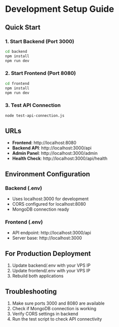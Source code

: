 # Development Setup Guide

## Quick Start

### 1. Start Backend (Port 3000)
```bash
cd backend
npm install
npm run dev
```

### 2. Start Frontend (Port 8080)
```bash
cd frontend
npm install
npm run dev
```

### 3. Test API Connection
```bash
node test-api-connection.js
```

## URLs
- **Frontend**: http://localhost:8080
- **Backend API**: http://localhost:3000/api
- **Admin Panel**: http://localhost:3000/admin
- **Health Check**: http://localhost:3000/api/health

## Environment Configuration

### Backend (.env)
- Uses localhost:3000 for development
- CORS configured for localhost:8080
- MongoDB connection ready

### Frontend (.env)
- API endpoint: http://localhost:3000/api
- Server base: http://localhost:3000

## For Production Deployment
1. Update backend/.env with your VPS IP
2. Update frontend/.env with your VPS IP
3. Rebuild both applications

## Troubleshooting
1. Make sure ports 3000 and 8080 are available
2. Check if MongoDB connection is working
3. Verify CORS settings in backend
4. Run the test script to check API connectivity